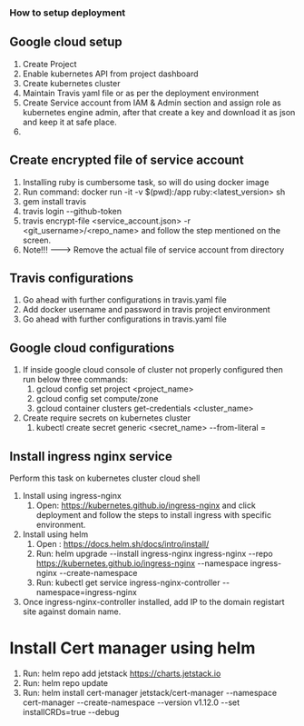 ### How to setup deployment

## Google cloud setup

1. Create Project
2. Enable kubernetes API from project dashboard
3. Create kubernetes cluster
4. Maintain Travis yaml file or as per the deployment environment
5. Create Service account from IAM & Admin section and assign role as kubernetes engine admin, after that create a key and download it as json and keep it at safe place.
6.

## Create encrypted file of service account

1. Installing ruby is cumbersome task, so will do using docker image
2. Run command: docker run -it -v $(pwd):/app ruby:<latest_version> sh
3. gem install travis
4. travis login --github-token <token>
5. travis encrypt-file <service_account.json> -r <git_username>/<repo_name> and follow the step mentioned on the screen.
6. Note!!! ---> Remove the actual file of service account from directory

## Travis configurations

1. Go ahead with further configurations in travis.yaml file
2. Add docker username and password in travis project environment
3. Go ahead with further configurations in travis.yaml file

## Google cloud configurations

1. If inside google cloud console of cluster not properly configured then run below three commands:
   1. gcloud config set project <project_name>
   2. gcloud config set compute/zone <zone>
   3. gcloud container clusters get-credentials <cluster_name>
2. Create require secrets on kubernetes cluster
   1. kubectl create secret generic <secret_name> --from-literal <key>=<value>

## Install ingress nginx service

Perform this task on kubernetes cluster cloud shell

1. Install using ingress-nginx
   1. Open: https://kubernetes.github.io/ingress-nginx and click deployment and follow the steps to install ingress with specific environment.
2. Install using helm
   1. Open : https://docs.helm.sh/docs/intro/install/
   2. Run: helm upgrade --install ingress-nginx ingress-nginx --repo https://kubernetes.github.io/ingress-nginx --namespace ingress-nginx --create-namespace
   3. Run: kubectl get service ingress-nginx-controller --namespace=ingress-nginx
3. Once ingress-nginx-controller installed, add IP to the domain registart site against domain name.

# Install Cert manager using helm

1. Run: helm repo add jetstack https://charts.jetstack.io
2. Run: helm repo update
3. Run: helm install cert-manager jetstack/cert-manager --namespace cert-manager --create-namespace --version v1.12.0 --set installCRDs=true --debug
